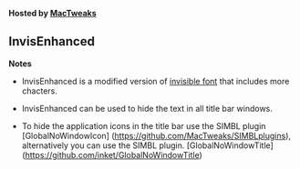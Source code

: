 **Hosted by [MacTweaks](http://www.mactweaks.net)**

## InvisEnhanced

**Notes**

* InvisEnhanced is a modified version of [invisible font](http://www.angelfire.com/pr/pgpf/if.html) that includes more chacters.

* InvisEnhanced can be used to hide the text in all title bar windows.
 
* To hide the application icons in the title bar use the SIMBL plugin [GlobalNoWindowIcon] (https://github.com/MacTweaks/SIMBLplugins), alternatively you can use the SIMBL plugin. [GlobalNoWindowTitle] (https://github.com/inket/GlobalNoWindowTitle)
